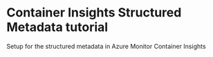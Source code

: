 # Container Insights  Structured Metadata tutorial
Setup for the structured metadata in Azure Monitor Container Insights
